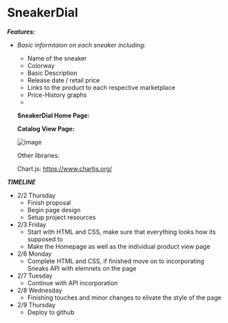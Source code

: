 # SneakerDial

***Features:***

-   *Basic informtaion on each sneaker including:*
    * Name of the sneaker
    * Colorway
    * Basic Description
    * Release date / retail price
    * Links to the product to each respective marketplace
    * Price-History graphs


    - 
    
    

    **SneakerDial Home Page:**
    
    
    
    **Catalog View Page:** 
    
    ![image](https://user-images.githubusercontent.com/34076045/216459827-ef2fd974-2fa8-4dd3-9494-f9b8ddd36f78.png)


    Other libraries:
    
    Chart.js: https://www.chartjs.org/


***TIMELINE***

   - 2/2 Thursday
      * Finish proposal
      * Begin page design
      * Setup project resources
   - 2/3 Friday
      * Start with HTML and CSS, make sure that everything looks how its supposed to
      * Make the Homepage as well as the individual product view page
   - 2/6 Monday
      * Complete HTML and CSS, if finished move on to incorporating Sneaks API with elemnets on the page
   - 2/7 Tuesday
      *  Continue with API incorporation
   - 2/8 Wednesday
      * Finishing touches and minor changes to elivate the style of the page
   - 2/9 Thursday
      * Deploy to github

